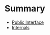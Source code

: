 <!-- Generated by Docile.jl | 2015-09-13T16:41:47 -->

# Summary

  * [Public Interface](public.md)
  * [Internals](internals.md)
